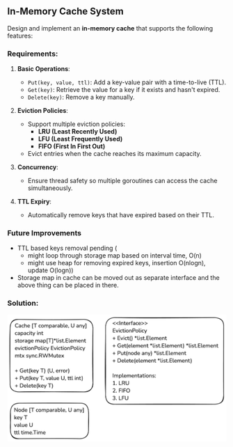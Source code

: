 ## In-Memory Cache System

Design and implement an **in-memory cache** that supports the following features:

### Requirements:

1. **Basic Operations**:

   - `Put(key, value, ttl)`: Add a key-value pair with a time-to-live (TTL).
   - `Get(key)`: Retrieve the value for a key if it exists and hasn't expired.
   - `Delete(key)`: Remove a key manually.

2. **Eviction Policies**:

   - Support multiple eviction policies:
     - **LRU (Least Recently Used)**
     - **LFU (Least Frequently Used)**
     - **FIFO (First In First Out)**
   - Evict entries when the cache reaches its maximum capacity.

3. **Concurrency**:

   - Ensure thread safety so multiple goroutines can access the cache simultaneously.

4. **TTL Expiry**:
   - Automatically remove keys that have expired based on their TTL.

### Future Improvements

- TTL based keys removal pending (
  - might loop through storage map based on interval time, O(n)
  - might use heap for removing expired keys, insertion O(nlogn), update O(logn))
- Storage map in cache can be moved out as separate interface and the above thing can be placed in there.

### Solution:

![cache-system](./cache-system.png)
